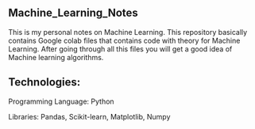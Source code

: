 ## Machine_Learning_Notes
This is my personal notes on Machine Learning. This repository basically contains Google colab files that contains code with theory for Machine Learning. After going through all this files you will get a good idea of Machine learning algorithms.

## Technologies:
Programming Language: Python

Libraries: Pandas, Scikit-learn, Matplotlib, Numpy

